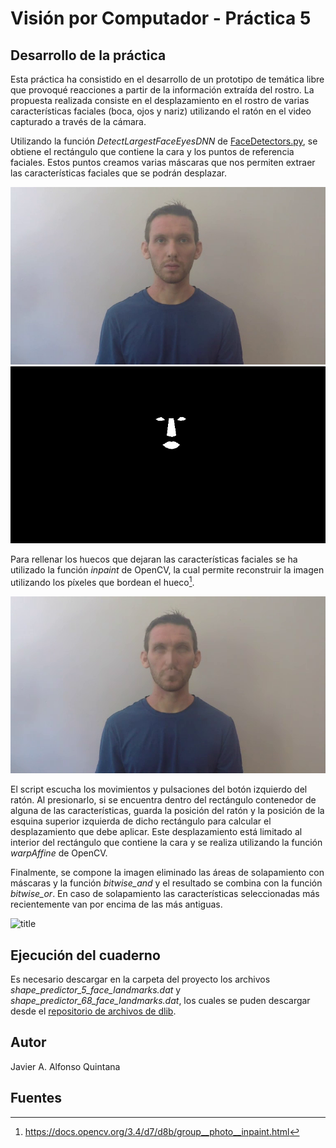 # Visión por Computador - Práctica 5

## Desarrollo de la práctica
Esta práctica ha consistido en el desarrollo de un prototipo de temática libre que provoqué reacciones a partir de la información extraída del rostro. La propuesta realizada consiste en el desplazamiento en el rostro de varias características faciales (boca, ojos y nariz) utilizando el ratón en el video capturado a través de la cámara.

Utilizando la función *DetectLargestFaceEyesDNN* de [FaceDetectors.py](FaceDetectors.py), se obtiene el rectángulo que contiene la cara y los puntos de referencia faciales. Estos puntos creamos varias máscaras que nos permiten extraer las características faciales que se podrán desplazar.

![title](Cam1.png)
![title](mask.png)

Para rellenar los huecos que dejaran las características faciales se ha utilizado la función *inpaint* de OpenCV, la cual permite reconstruir la imagen utilizando los píxeles que bordean el hueco[^1].

![title](Cam2.png)

El script escucha los movimientos y pulsaciones del botón izquierdo del ratón. Al presionarlo, si se encuentra dentro del rectángulo contenedor de alguna de las características, guarda la posición del ratón y la posición de la esquina superior izquierda de dicho rectángulo para calcular el desplazamiento que debe aplicar. Este desplazamiento está limitado al interior del rectángulo que contiene la cara y se realiza utilizando la función *warpAffine* de OpenCV.

Finalmente, se compone la imagen eliminado las áreas de solapamiento con máscaras y la función *bitwise_and* y el resultado se combina con la función *bitwise_or*. En caso de solapamiento las características seleccionadas más recientemente van por encima de las más antiguas.

![title](demo.gif)

## Ejecución del cuaderno
Es necesario descargar en la carpeta del proyecto los archivos *shape_predictor_5_face_landmarks.dat* y *shape_predictor_68_face_landmarks.dat*, los cuales se puden descargar desde el [repositorio de archivos de dlib](http://dlib.net/files/).

## Autor
Javier A. Alfonso Quintana

## Fuentes
[^1]: https://docs.opencv.org/3.4/d7/d8b/group__photo__inpaint.html